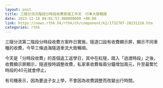 ```yaml
---
layout: post
title: 三隧分流次階段分時段收費首個工作天　行車大致暢順
date: 2023-12-18 08:01:57.000000000 +08:00
link: https://news.rthk.hk/rthk/ch/component/k2/1732707-20231218.htm
categories: rthk
---
```


三隧分流第二階段分時段收費方案昨日實施，隧道口設有收費顯示屏，顯示不同車種的收費，今早三條過海隧道車流大致暢順。

今天是「分時段收費」的首個返工返學日，其中在紅隧，踏入「過渡時段」之後，收費顯示屏顯示，隧道按時調整收費，私家車收費每兩分鐘增加兩元，升至最繁忙時段的40元就會停止。

有司機表示，因為要送子女上學，不會因為收費調整而改變出行時間。
